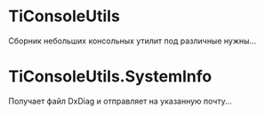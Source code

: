 # TiConsoleUtils
Сборник небольших консольных утилит под различные нужны...

# TiConsoleUtils.SystemInfo
Получает файл DxDiag и отправляет на указанную почту...
